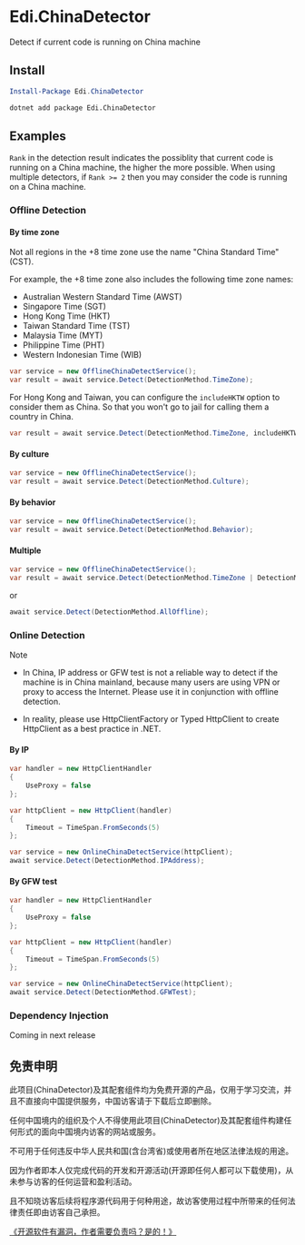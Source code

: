 # Edi.ChinaDetector

Detect if current code is running on China machine

## Install

```powershell
Install-Package Edi.ChinaDetector
```

```bash
dotnet add package Edi.ChinaDetector
```

## Examples

`Rank` in the detection result indicates the possiblity that current code is running on a China machine, the higher the more possible. When using multiple detectors, if `Rank >= 2` then you may consider the code is running on a China machine.

### Offline Detection


#### By time zone

Not all regions in the +8 time zone use the name "China Standard Time" (CST). 

For example, the +8 time zone also includes the following time zone names:

- Australian Western Standard Time (AWST)
- Singapore Time (SGT)
- Hong Kong Time (HKT)
- Taiwan Standard Time (TST)
- Malaysia Time (MYT)
- Philippine Time (PHT)
- Western Indonesian Time (WIB)

```csharp
var service = new OfflineChinaDetectService();
var result = await service.Detect(DetectionMethod.TimeZone);
```

For Hong Kong and Taiwan, you can configure the `includeHKTW` option to consider them as China. So that you won't go to jail for calling them a country in China.

```csharp
var result = await service.Detect(DetectionMethod.TimeZone, includeHKTW: true);
```

#### By culture

```csharp
var service = new OfflineChinaDetectService();
var result = await service.Detect(DetectionMethod.Culture);
```

#### By behavior

```csharp
var service = new OfflineChinaDetectService();
var result = await service.Detect(DetectionMethod.Behavior);
```

#### Multiple

```csharp
var service = new OfflineChinaDetectService();
var result = await service.Detect(DetectionMethod.TimeZone | DetectionMethod.Culture);
```

or

```csharp
await service.Detect(DetectionMethod.AllOffline);
```

### Online Detection

Note

- In China, IP address or GFW test is not a reliable way to detect if the machine is in China mainland, because many users are using VPN or proxy to access the Internet. Please use it in conjunction with offline detection.

- In reality, please use HttpClientFactory or Typed HttpClient to create HttpClient as a best practice in .NET.

#### By IP

```csharp
var handler = new HttpClientHandler
{
    UseProxy = false
};

var httpClient = new HttpClient(handler)
{
    Timeout = TimeSpan.FromSeconds(5)
};

var service = new OnlineChinaDetectService(httpClient);
await service.Detect(DetectionMethod.IPAddress);
```

#### By GFW test

```csharp
var handler = new HttpClientHandler
{
    UseProxy = false
};

var httpClient = new HttpClient(handler)
{
    Timeout = TimeSpan.FromSeconds(5)
};

var service = new OnlineChinaDetectService(httpClient);
await service.Detect(DetectionMethod.GFWTest);
```

### Dependency Injection

Coming in next release

## 免责申明

此项目(ChinaDetector)及其配套组件均为免费开源的产品，仅用于学习交流，并且不直接向中国提供服务，中国访客请于下载后立即删除。

任何中国境内的组织及个人不得使用此项目(ChinaDetector)及其配套组件构建任何形式的面向中国境内访客的网站或服务。

不可用于任何违反中华人民共和国(含台湾省)或使用者所在地区法律法规的用途。

因为作者即本人仅完成代码的开发和开源活动(开源即任何人都可以下载使用)，从未参与访客的任何运营和盈利活动。

且不知晓访客后续将程序源代码用于何种用途，故访客使用过程中所带来的任何法律责任即由访客自己承担。

[《开源软件有漏洞，作者需要负责吗？是的！》](https://go.edi.wang/aka/os251)
